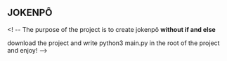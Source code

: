 ## JOKENPÔ

<! --
The purpose of the project is to create jokenpô **without if and else**

download the project and write python3 main.py in the root of the project and enjoy!
-->